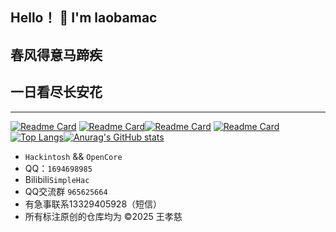 ## Hello！ 👋 I'm laobamac
## 春风得意马蹄疾
## 一日看尽长安花
---
[![Readme Card](https://github-readme-stats.vercel.app/api/pin/?username=laobamac&repo=OCLP-Mod)](https://github.com/laobamac/OCLP-Mod)
[![Readme Card](https://github-readme-stats.vercel.app/api/pin/?username=laobamac&repo=SimpleGBE)](https://github.com/laobamac/SimpleGBE)[![Readme Card](https://github-readme-stats.vercel.app/api/pin/?username=laobamac&repo=SimpleLoader)](https://github.com/laobamac/SimpleLoader)
[![Readme Card](https://github-readme-stats.vercel.app/api/pin/?username=laobamac&repo=PVE-OpenCore)](https://github.com/laobamac/PVE-OpenCore)[![Top Langs](https://github-readme-stats.vercel.app/api/top-langs/?username=laobamac)](https://github.com/laobamac/)[![Anurag's GitHub stats](https://github-readme-stats.vercel.app/api?username=laobamac&show_icons=true&theme=radical)](https://github.com/laobamac)
-  `Hackintosh` && `OpenCore` 
- QQ：`1694698985`
- Bilibili`SimpleHac`
- QQ交流群 `965625664`
- 有急事联系13329405928（短信）
- 所有标注原创的仓库均为 ©2025 王孝慈

